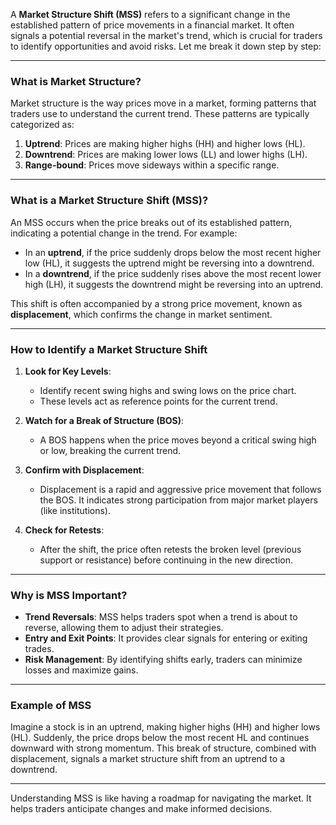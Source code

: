 A **Market Structure Shift (MSS)** refers to a significant change in the established pattern of price movements in a financial market. It often signals a potential reversal in the market's trend, which is crucial for traders to identify opportunities and avoid risks. Let me break it down step by step:

---

### **What is Market Structure?**
Market structure is the way prices move in a market, forming patterns that traders use to understand the current trend. These patterns are typically categorized as:
1. **Uptrend**: Prices are making higher highs (HH) and higher lows (HL).
2. **Downtrend**: Prices are making lower lows (LL) and lower highs (LH).
3. **Range-bound**: Prices move sideways within a specific range.

---

### **What is a Market Structure Shift (MSS)?**
An MSS occurs when the price breaks out of its established pattern, indicating a potential change in the trend. For example:
- In an **uptrend**, if the price suddenly drops below the most recent higher low (HL), it suggests the uptrend might be reversing into a downtrend.
- In a **downtrend**, if the price suddenly rises above the most recent lower high (LH), it suggests the downtrend might be reversing into an uptrend.

This shift is often accompanied by a strong price movement, known as **displacement**, which confirms the change in market sentiment.

---

### **How to Identify a Market Structure Shift**
1. **Look for Key Levels**:
   - Identify recent swing highs and swing lows on the price chart.
   - These levels act as reference points for the current trend.

2. **Watch for a Break of Structure (BOS)**:
   - A BOS happens when the price moves beyond a critical swing high or low, breaking the current trend.

3. **Confirm with Displacement**:
   - Displacement is a rapid and aggressive price movement that follows the BOS. It indicates strong participation from major market players (like institutions).

4. **Check for Retests**:
   - After the shift, the price often retests the broken level (previous support or resistance) before continuing in the new direction.

---

### **Why is MSS Important?**
- **Trend Reversals**: MSS helps traders spot when a trend is about to reverse, allowing them to adjust their strategies.
- **Entry and Exit Points**: It provides clear signals for entering or exiting trades.
- **Risk Management**: By identifying shifts early, traders can minimize losses and maximize gains.

---

### **Example of MSS**
Imagine a stock is in an uptrend, making higher highs (HH) and higher lows (HL). Suddenly, the price drops below the most recent HL and continues downward with strong momentum. This break of structure, combined with displacement, signals a market structure shift from an uptrend to a downtrend.

---

Understanding MSS is like having a roadmap for navigating the market. It helps traders anticipate changes and make informed decisions.
